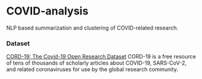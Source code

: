 # COVID-analysis
NLP based summarization and clustering of COVID-related research.

### Dataset
[CORD-19: The Covid-19 Open Research Dataset](https://allenai.org/data/cord-19)
CORD-19 is a free resource of tens of thousands of scholarly articles about COVID-19, SARS-CoV-2, and related coronaviruses for use by the global research community.

